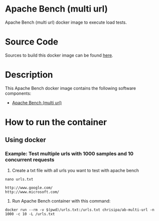 Apache Bench (multi url)
========================

Apache Bench (multi url) docker image to execute load tests.

# Source Code
Sources to build this docker image can be found [here](https://github.com/chrisipa/docker-library/tree/master/debian-pom/ab-pom/ab-multi-url).

# Description
This Apache Bench docker image contains the following software components:

 - [Apache Bench (multi url)](https://github.com/philipgloyne/apachebench-for-multi-url)


# How to run the container

## Using docker

### Example: Test multiple urls with 1000 samples and 10 concurrent requests

1. Create a txt file with all urls you want to test with apache bench
  ```
  nano urls.txt
  
  http://www.google.com/
  http://www.microsoft.com/
  ```  

1. Run Apache Bench container with this command:
  ```
  docker run --rm -v $(pwd)/urls.txt:/urls.txt chrisipa/ab-multi-url -n 1000 -c 10 -L /urls.txt
  ```